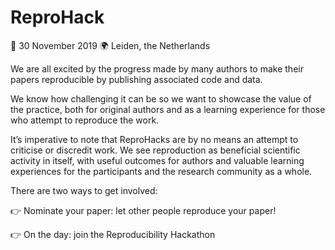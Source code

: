 # ReproHack

📅 30 November 2019
🌍 Leiden, the Netherlands

We are all excited by the progress made by many authors to make their papers reproducible by publishing associated code and data.

We know how challenging it can be so we want to showcase the value of the practice, both for original authors and as a learning experience for those who attempt to reproduce the work.

It’s imperative to note that ReproHacks are by no means an attempt to criticise or discredit work. We see reproduction as beneficial scientific activity in itself, with useful outcomes for authors and valuable learning experiences for the participants and the research community as a whole.

There are two ways to get involved:

👉 Nominate your paper: let other people reproduce your paper!

👉 On the day: join the Reproducibility Hackathon
